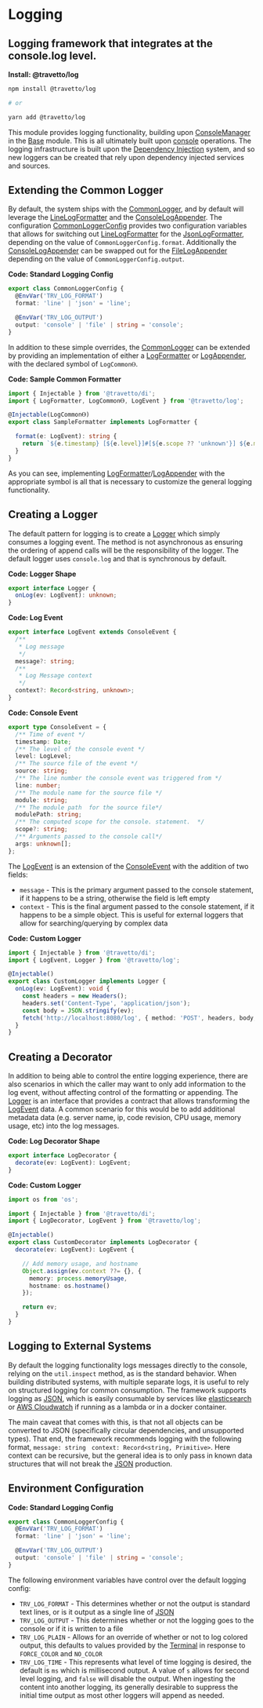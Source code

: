 <!-- This file was generated by @travetto/doc and should not be modified directly -->
<!-- Please modify https://github.com/travetto/travetto/tree/main/module/log/DOC.tsx and execute "npx trv doc" to rebuild -->
# Logging

## Logging framework that integrates at the console.log level.

**Install: @travetto/log**
```bash
npm install @travetto/log

# or

yarn add @travetto/log
```

This module provides logging functionality, building upon [ConsoleManager](https://github.com/travetto/travetto/tree/main/module/base/src/console.ts) in the [Base](https://github.com/travetto/travetto/tree/main/module/base#readme "Environment config and common utilities for travetto applications.") module.  This is all ultimately built upon [console](https://nodejs.org/api/console.html) operations. The logging infrastructure is built upon the [Dependency Injection](https://github.com/travetto/travetto/tree/main/module/di#readme "Dependency registration/management and injection support.") system, and so new loggers can be created that rely upon dependency injected services and sources.

## Extending the Common Logger
By default, the system ships with the [CommonLogger](https://github.com/travetto/travetto/tree/main/module/log/src/common.ts#L11), and by default will leverage the [LineLogFormatter](https://github.com/travetto/travetto/tree/main/module/log/src/formatter/line.ts#L36) and the [ConsoleLogAppender](https://github.com/travetto/travetto/tree/main/module/log/src/appender/console.ts#L7). The configuration [CommonLoggerConfig](https://github.com/travetto/travetto/tree/main/module/log/src/common.ts#L11) provides two configuration variables that allows for switching out [LineLogFormatter](https://github.com/travetto/travetto/tree/main/module/log/src/formatter/line.ts#L36) for the [JsonLogFormatter](https://github.com/travetto/travetto/tree/main/module/log/src/formatter/json.ts#L16), depending on the value of `CommonLoggerConfig.format`.  Additionally the [ConsoleLogAppender](https://github.com/travetto/travetto/tree/main/module/log/src/appender/console.ts#L7) can be swapped out for the [FileLogAppender](https://github.com/travetto/travetto/tree/main/module/log/src/appender/file.ts#L10) depending on the value of `CommonLoggerConfig.output`.

**Code: Standard Logging Config**
```typescript
export class CommonLoggerConfig {
  @EnvVar('TRV_LOG_FORMAT')
  format: 'line' | 'json' = 'line';

  @EnvVar('TRV_LOG_OUTPUT')
  output: 'console' | 'file' | string = 'console';
}
```

In addition to these simple overrides, the [CommonLogger](https://github.com/travetto/travetto/tree/main/module/log/src/common.ts#L11) can be extended by providing an implementation of either a [LogFormatter](https://github.com/travetto/travetto/tree/main/module/log/src/types.ts#L31) or [LogAppender](https://github.com/travetto/travetto/tree/main/module/log/src/types.ts#L23), with the declared symbol of `LogCommonⲐ`.

**Code: Sample Common Formatter**
```typescript
import { Injectable } from '@travetto/di';
import { LogFormatter, LogCommonⲐ, LogEvent } from '@travetto/log';

@Injectable(LogCommonⲐ)
export class SampleFormatter implements LogFormatter {

  format(e: LogEvent): string {
    return `${e.timestamp} [${e.level}]#[${e.scope ?? 'unknown'}] ${e.message ?? 'NO MESSAGE'} ${(e.args ?? []).join(' ')}`;
  }
}
```

As you can see, implementing [LogFormatter](https://github.com/travetto/travetto/tree/main/module/log/src/types.ts#L31)/[LogAppender](https://github.com/travetto/travetto/tree/main/module/log/src/types.ts#L23) with the appropriate symbol is all that is necessary to customize the general logging functionality.

## Creating a Logger
The default pattern for logging is to create a [Logger](https://github.com/travetto/travetto/tree/main/module/log/src/types.ts#L38) which simply consumes a logging event. The method is not asynchronous as ensuring the ordering of append calls will be the responsibility of the logger.  The default logger uses `console.log` and that is synchronous by default.

**Code: Logger Shape**
```typescript
export interface Logger {
  onLog(ev: LogEvent): unknown;
}
```

**Code: Log Event**
```typescript
export interface LogEvent extends ConsoleEvent {
  /**
   * Log message
   */
  message?: string;
  /**
   * Log Message context
   */
  context?: Record<string, unknown>;
}
```

**Code: Console Event**
```typescript
export type ConsoleEvent = {
  /** Time of event */
  timestamp: Date;
  /** The level of the console event */
  level: LogLevel;
  /** The source file of the event */
  source: string;
  /** The line number the console event was triggered from */
  line: number;
  /** The module name for the source file */
  module: string;
  /** The module path  for the source file*/
  modulePath: string;
  /** The computed scope for the console. statement.  */
  scope?: string;
  /** Arguments passed to the console call*/
  args: unknown[];
};
```

The [LogEvent](https://github.com/travetto/travetto/tree/main/module/log/src/types.ts#L8) is an extension of the [ConsoleEvent](https://github.com/travetto/travetto/tree/main/module/base/src/types.ts#L12) with the addition of two fields:
   *  `message` - This is the primary argument passed to the console statement, if it happens to be a string, otherwise the field is left empty
   *  `context` - This is the final argument passed to the console statement, if it happens to be a simple object.  This is useful for external loggers that allow for searching/querying by complex data

**Code: Custom Logger**
```typescript
import { Injectable } from '@travetto/di';
import { LogEvent, Logger } from '@travetto/log';

@Injectable()
export class CustomLogger implements Logger {
  onLog(ev: LogEvent): void {
    const headers = new Headers();
    headers.set('Content-Type', 'application/json');
    const body = JSON.stringify(ev);
    fetch('http://localhost:8080/log', { method: 'POST', headers, body, });
  }
}
```

## Creating a Decorator
In addition to being able to control the entire logging experience, there are also scenarios in which the caller may want to only add information to the log event, without affecting control of the formatting or appending. The [Logger](https://github.com/travetto/travetto/tree/main/module/log/src/types.ts#L45) is an interface that provides a contract that allows transforming the [LogEvent](https://github.com/travetto/travetto/tree/main/module/log/src/types.ts#L8) data. A common scenario for this would be to add additional metadata data (e.g. server name, ip, code revision, CPU usage, memory usage, etc) into the log messages.

**Code: Log Decorator Shape**
```typescript
export interface LogDecorator {
  decorate(ev: LogEvent): LogEvent;
}
```

**Code: Custom Logger**
```typescript
import os from 'os';

import { Injectable } from '@travetto/di';
import { LogDecorator, LogEvent } from '@travetto/log';

@Injectable()
export class CustomDecorator implements LogDecorator {
  decorate(ev: LogEvent): LogEvent {

    // Add memory usage, and hostname
    Object.assign(ev.context ??= {}, {
      memory: process.memoryUsage,
      hostname: os.hostname()
    });

    return ev;
  }
}
```

## Logging to External Systems
By default the logging functionality logs messages directly to the console, relying on the `util.inspect` method, as is the standard behavior.  When building distributed systems, with multiple separate logs, it is useful to rely on structured logging for common consumption.  The framework supports logging as [JSON](https://www.json.org), which is easily consumable by services like [elasticsearch](https://elastic.co) or [AWS Cloudwatch](https://aws.amazon.com/cloudwatch/) if running as a lambda or in a docker container. 

The main caveat that comes with this, is that not all objects can be converted to JSON (specifically circular dependencies, and unsupported types).  That end, the framework recommends logging with the following format, `message: string`   `context: Record<string, Primitive>`.  Here context can be recursive, but the general idea is to only pass in known data structures that will not break the [JSON](https://www.json.org) production.

## Environment Configuration

**Code: Standard Logging Config**
```typescript
export class CommonLoggerConfig {
  @EnvVar('TRV_LOG_FORMAT')
  format: 'line' | 'json' = 'line';

  @EnvVar('TRV_LOG_OUTPUT')
  output: 'console' | 'file' | string = 'console';
}
```

The following environment variables have control over the default logging config:
   *  `TRV_LOG_FORMAT` - This determines whether or not the output is standard text lines, or is it output as a single line of [JSON](https://www.json.org)
   *  `TRV_LOG_OUTPUT` - This determines whether or not the logging goes to the console or if it is written to a file
   *  `TRV_LOG_PLAIN` - Allows for an override of whether or not to log colored output, this defaults to values provided by the [Terminal](https://github.com/travetto/travetto/tree/main/module/terminal#readme "General terminal support") in response to `FORCE_COLOR` and `NO_COLOR`
   *  `TRV_LOG_TIME` - This represents what level of time logging is desired, the default is `ms` which is millisecond output.  A value of `s` allows for second level logging, and `false` will disable the output. When ingesting the content into another logging, its generally desirable to suppress the initial time output as most other loggers will append as needed.
